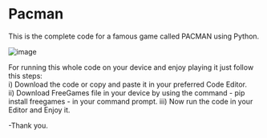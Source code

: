 # Pacman
This is the complete code for a famous game called PACMAN using Python.

![image](https://user-images.githubusercontent.com/94488557/190840594-49add01a-6434-4858-941e-3e86e2427333.png)

For running this whole code on your device and enjoy playing it just follow this steps:  
i) Download the code or copy and paste it in your preferred Code Editor.               
ii) Download FreeGames file in your device by using the command - pip install freegames - in your command prompt.
iii) Now run the code in your Editor and Enjoy it.

-Thank you.
